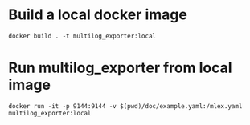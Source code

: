 # Build a local docker image
 ```
docker build . -t multilog_exporter:local
 ```

# Run multilog_exporter from local image
 ```
docker run -it -p 9144:9144 -v $(pwd)/doc/example.yaml:/mlex.yaml multilog_exporter:local
 ```

